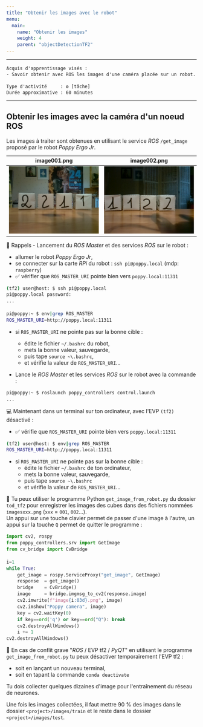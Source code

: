 ```yaml
---
title: "Obtenir les images avec le robot"
menu:
  main:
    name: "Obtenir les images"
    weight: 4
    parent: "objectDetectionTF2"
---
```


---
    Acquis d'apprentissage visés :
    - Savoir obtenir avec ROS les images d'une caméra placée sur un robot.

    Type d'activité     : ⚙️ [tâche]
    Durée approximative : 60 minutes 
---

## Obtenir les images avec la caméra d'un noeud ROS

Les images à traiter sont obtenues en utilisant le service _ROS_ `/get_image` proposé par le robot _Poppy Ergo Jr_.

image001.png               |  image002.png
:-------------------------:|:-------------------------:
![image1](img/image000.png)   |  ![image2](img/image001.png)


🤖 Rappels - Lancement du _ROS Master_ et des services _ROS_ sur le robot :
 
* allumer le robot _Poppy Ergo Jr_,
* se connecter sur la carte _RPi_ du robot : `ssh pi@poppy.local` (mdp: `raspberry`) 
* ✅ vérifier que `ROS_MASTER_URI` pointe bien vers `poppy.local:11311` 
```bash
(tf2) user@host: $ ssh pi@poppy.local
pi@poppy.local password:
...

pi@poppy:~ $ env|grep ROS_MASTER
ROS_MASTER_URI=http://poppy.local:11311
```	
* si `ROS_MASTER_URI` ne pointe pas sur la bonne cible :
    * édite le fichier `~/.bashrc` du robot, 
    * mets la bonne valeur, sauvegarde,
    * puis tape `source ~\.bashrc`,
    * et vérifie la valeur de `ROS_MASTER_URI`...


* Lance le _ROS Master_ et les services _ROS_ sur le robot avec la commande : 
```bash
pi@poppy:~ $ roslaunch poppy_controllers control.launch
...
```

💻 Maintenant dans un terminal sur ton ordinateur, avec l'EVP `(tf2)` désactivé :
* ✅ vérifie que `ROS_MASTER_URI` pointe bien vers `poppy.local:11311` 
```bash
(tf2) user@host: $ env|grep ROS_MASTER
ROS_MASTER_URI=http://poppy.local:11311
```	
* si `ROS_MASTER_URI` ne pointe pas sur la bonne cible :
    * édite le fichier `~/.bashrc` de ton ordinateur, 
    * mets la bonne valeur, sauvegarde,
    * puis tape `source ~\.bashrc`
    * et vérifie la valeur de `ROS_MASTER_URI`...


🐍 Tu peux utiliser le programme Python `get_image_from_robot.py` du dossier `tod_tf2` pour enregistrer les images des cubes dans des fichiers nommées `imagesxxx.png` (`xxx` = `001`, `002`...). <br>
Un appui sur une touche clavier permet de passer d'une image à l'autre, un appui sur la touche `Q` permet de quitter le programme :

```python
import cv2, rospy
from poppy_controllers.srv import GetImage
from cv_bridge import CvBridge

i=1
while True:
    get_image = rospy.ServiceProxy("get_image", GetImage)
    response  = get_image()
    bridge    = CvBridge()
    image     = bridge.imgmsg_to_cv2(response.image)
    cv2.imwrite(f"image{i:03d}.png", image)
    cv2.imshow("Poppy camera", image)
    key = cv2.waitKey(0)
    if key==ord('q') or key==ord("Q"): break
    cv2.destroyAllWindows()
    i += 1
cv2.destroyAllWindows()
```

📍  En cas de conflit grave "_ROS_ / EVP tf2 / _PyQT_" en utilisant le programme `get_image_from_robot.py` tu peux désactiver temporairement l'EVP tf2 :
* soit en lançant un nouveau terminal,
* soit en tapant la commande `conda deactivate`

Tu dois collecter quelques dizaines d'image pour l'entraînement du réseau de neurones.

Une fois les images collectées, il faut mettre 90 % des images dans le dossier `<project>/images/train` et le reste dans le dossier `<project>/images/test`.

